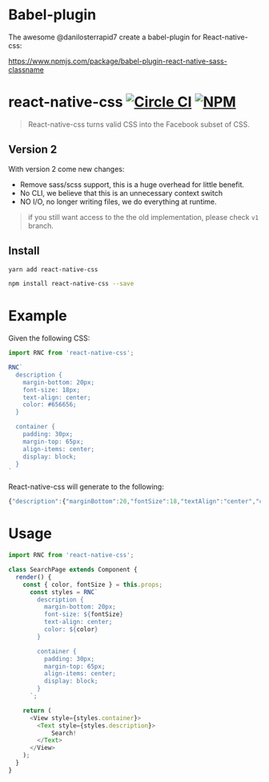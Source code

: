 
# Babel-plugin
 The awesome @danilosterrapid7 create a babel-plugin for React-native-css:

https://www.npmjs.com/package/babel-plugin-react-native-sass-classname


# react-native-css [![Circle CI](https://circleci.com/gh/sabeurthabti/react-native-css.svg?style=svg&circle-token=a140907997e6a37c6c5ec75f04e8150cef049ff6)](https://circleci.com/gh/sabeurthabti/react-native-css) [![NPM](https://img.shields.io/npm/dm/react-native-css.svg?style=flat-square)](https://www.npmjs.com/package/react-native-css)

> React-native-css turns valid CSS into the Facebook subset of CSS.

## Version 2 
With version 2 come new changes:

- Remove sass/scss support, this is a huge overhead for little benefit. 
- No CLI, we believe that this is an unnecessary context switch
- NO I/O, no longer writing files, we do everything at runtime.  

> if you still want access to the the old implementation, please check `v1` branch. 

## Install

```bash
yarn add react-native-css
```

```bash
npm install react-native-css --save
```


# Example

Given the following CSS:

``` js
import RNC from 'react-native-css';

RNC`
  description {
    margin-bottom: 20px;
    font-size: 18px;
    text-align: center;
    color: #656656;
  }

  container {
    padding: 30px;
    margin-top: 65px;
    align-items: center;
    display: block;
  }
`

```

React-native-css will generate to the following:

``` javascript
{"description":{"marginBottom":20,"fontSize":18,"textAlign":"center","color":"#656656"},"container":{"padding":30,"marginTop":65,"alignItems":"center"}}
```  
# Usage
```js
import RNC from 'react-native-css';

class SearchPage extends Component {
  render() {
    const { color, fontSize } = this.props;
      const styles = RNC`
        description {
          margin-bottom: 20px;
          font-size: ${fontSize}
          text-align: center;
          color: ${color}
        }

        container {
          padding: 30px;
          margin-top: 65px;
          align-items: center;
          display: block;
        }
      `;

    return (
      <View style={styles.container}>
        <Text style={styles.description}>
            Search!
        </Text>
      </View>
    );
  }
}

```
